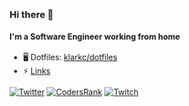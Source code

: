 ### Hi there 👋

#### I'm a Software Engineer working from home

- 🖥️ Dotfiles: [klarkc/dotfiles](https://github.com/klarkc/dotfiles)
- ⚡ [Links](https://linktr.ee/klarkc)

[![Twitter](https://img.shields.io/badge/Twitter-1DA1F2?style=for-the-badge&logo=twitter&logoColor=white)](https://twitter.com/klarkc)
[![CodersRank](https://img.shields.io/badge/CodersRank-67A4AC?style=for-the-badge&logo=CodersRank&logoColor=white)](https://profile.codersrank.io/user/klarkc)
[![Twitch](https://img.shields.io/badge/Twitch-9146FF?style=for-the-badge&logo=twitch&logoColor=white)](https://www.twitch.tv/klarkc)
